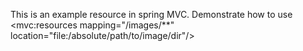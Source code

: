 This is an example resource in spring MVC. Demonstrate how to use
<mvc:resources mapping="/images/**" location="file:/absolute/path/to/image/dir"/> 
